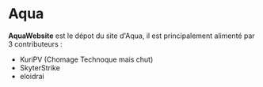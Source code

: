 # Aqua
**AquaWebsite** est le dépot du site d'Aqua, il est principalement alimenté par 3 contributeurs :
* KuriPV (Chomage Technoque mais chut)
* SkyterStrike
* eloidrai
